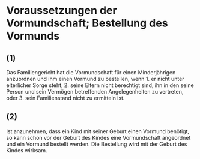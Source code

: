 # Voraussetzungen der Vormundschaft; Bestellung des Vormunds



## (1)

 Das Familiengericht hat die Vormundschaft für einen Minderjährigen anzuordnen und ihm einen Vormund zu bestellen, wenn  1.
 er nicht unter elterlicher Sorge steht,
 2.
 seine Eltern nicht berechtigt sind, ihn in den seine Person und sein Vermögen betreffenden Angelegenheiten zu vertreten, oder
 3.
 sein Familienstand nicht zu ermitteln ist.


## (2)

 Ist anzunehmen, dass ein Kind mit seiner Geburt einen Vormund benötigt, so kann schon vor der Geburt des Kindes eine Vormundschaft angeordnet und ein Vormund bestellt werden. Die Bestellung wird mit der Geburt des Kindes wirksam. 

